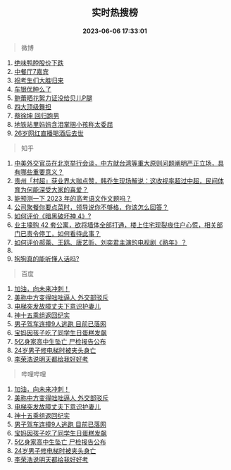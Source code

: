 <div align="center"><h2>实时热搜榜</h2><h4>2023-06-06 17:33:01</h4></div>

> 微博  

1. [绝味鸭脖股价下跌](https://s.weibo.com/weibo?q=%23%E7%BB%9D%E5%91%B3%E9%B8%AD%E8%84%96%E8%82%A1%E4%BB%B7%E4%B8%8B%E8%B7%8C%23&t=31&band_rank=1&Refer=top)<br />
2. [中餐厅7嘉宾](https://s.weibo.com/weibo?q=%23%E4%B8%AD%E9%A4%90%E5%8E%857%E5%98%89%E5%AE%BE%23&t=31&band_rank=2&Refer=top)<br />
3. [祝考生们大胜归来](https://s.weibo.com/weibo?q=%23%E7%A5%9D%E8%80%83%E7%94%9F%E4%BB%AC%E5%A4%A7%E8%83%9C%E5%BD%92%E6%9D%A5%23&t=31&band_rank=3&Refer=top)<br />
4. [车银优肿么了](https://s.weibo.com/weibo?q=%23%E8%BD%A6%E9%93%B6%E4%BC%98%E8%82%BF%E4%B9%88%E4%BA%86%23&t=31&band_rank=4&Refer=top)<br />
5. [鲍蕾晒花絮力证没给贝儿P腿](https://s.weibo.com/weibo?q=%23%E9%B2%8D%E8%95%BE%E6%99%92%E8%8A%B1%E7%B5%AE%E5%8A%9B%E8%AF%81%E6%B2%A1%E7%BB%99%E8%B4%9D%E5%84%BFP%E8%85%BF%23&t=31&band_rank=5&Refer=top)<br />
6. [四大顶级舞担](https://s.weibo.com/weibo?q=%23%E5%9B%9B%E5%A4%A7%E9%A1%B6%E7%BA%A7%E8%88%9E%E6%8B%85%23&t=31&band_rank=6&Refer=top)<br />
7. [蔡徐坤 回归跑男](https://s.weibo.com/weibo?q=%E8%94%A1%E5%BE%90%E5%9D%A4%20%E5%9B%9E%E5%BD%92%E8%B7%91%E7%94%B7&t=31&band_rank=7&Refer=top)<br />
8. [地铁站里妈妈含泪掌掴小孩称太委屈](https://s.weibo.com/weibo?q=%23%E5%9C%B0%E9%93%81%E7%AB%99%E9%87%8C%E5%A6%88%E5%A6%88%E5%90%AB%E6%B3%AA%E6%8E%8C%E6%8E%B4%E5%B0%8F%E5%AD%A9%E7%A7%B0%E5%A4%AA%E5%A7%94%E5%B1%88%23&t=31&band_rank=8&Refer=top)<br />
9. [26岁网红直播喝酒后去世](https://s.weibo.com/weibo?q=%2326%E5%B2%81%E7%BD%91%E7%BA%A2%E7%9B%B4%E6%92%AD%E5%96%9D%E9%85%92%E5%90%8E%E5%8E%BB%E4%B8%96%23&t=31&band_rank=9&Refer=top)<br />

> 知乎  

1. [中美外交官员在北京举行会谈，中方就台湾等重大原则问题阐明严正立场，具有哪些重要意义？](https://www.zhihu.com/question/605018467)<br />
2. [贵州「村超」获业界大咖点赞，韩乔生现场解说：这收视率超过中超，民间体育为何能深受大家的喜爱？](https://www.zhihu.com/question/604895219)<br />
3. [能预测一下 2023 年的高考语文作文题吗？](https://www.zhihu.com/question/598414587)<br />
4. [公司聚餐你要点菜时，领导说你不够格，你该怎么回答？](https://www.zhihu.com/question/604650772)<br />
5. [如何评价《暗黑破坏神 4》?](https://www.zhihu.com/question/353664383)<br />
6. [业主壕购 42 套公寓，欲将墙体全部打通，楼上住宅现裂痕住户心慌，相关部门已责令停工，如何看待此事？](https://www.zhihu.com/question/605035212)<br />
7. [如何评价郝蕾、王鸥、唐艺昕、刘奕君主演的电视剧《熟年》？](https://www.zhihu.com/question/602189528)<br />
8. []()<br />
9. [狗狗真的能听懂人话吗?](https://www.zhihu.com/question/603864621)<br />

> 百度  

1. [加油，向未来冲刺！](https://www.baidu.com/s?wd=%E5%8A%A0%E6%B2%B9%EF%BC%8C%E5%90%91%E6%9C%AA%E6%9D%A5%E5%86%B2%E5%88%BA%EF%BC%81&sa=fyb_news&rsv_dl=fyb_news)<br />
2. [美称中方变得咄咄逼人 外交部驳斥](https://www.baidu.com/s?wd=%E7%BE%8E%E7%A7%B0%E4%B8%AD%E6%96%B9%E5%8F%98%E5%BE%97%E5%92%84%E5%92%84%E9%80%BC%E4%BA%BA+%E5%A4%96%E4%BA%A4%E9%83%A8%E9%A9%B3%E6%96%A5&sa=fyb_news&rsv_dl=fyb_news)<br />
3. [电梯突发故障丈夫下意识护妻儿](https://www.baidu.com/s?wd=%E7%94%B5%E6%A2%AF%E7%AA%81%E5%8F%91%E6%95%85%E9%9A%9C%E4%B8%88%E5%A4%AB%E4%B8%8B%E6%84%8F%E8%AF%86%E6%8A%A4%E5%A6%BB%E5%84%BF&sa=fyb_news&rsv_dl=fyb_news)<br />
4. [神十五乘组返回纪实](https://www.baidu.com/s?wd=%E7%A5%9E%E5%8D%81%E4%BA%94%E4%B9%98%E7%BB%84%E8%BF%94%E5%9B%9E%E7%BA%AA%E5%AE%9E&sa=fyb_news&rsv_dl=fyb_news)<br />
5. [男子驾车连撞9人逃跑 目前已落网](https://www.baidu.com/s?wd=%E7%94%B7%E5%AD%90%E9%A9%BE%E8%BD%A6%E8%BF%9E%E6%92%9E9%E4%BA%BA%E9%80%83%E8%B7%91+%E7%9B%AE%E5%89%8D%E5%B7%B2%E8%90%BD%E7%BD%91&sa=fyb_news&rsv_dl=fyb_news)<br />
6. [宝妈因孩子吃了同学生日蛋糕发飙](https://www.baidu.com/s?wd=%E5%AE%9D%E5%A6%88%E5%9B%A0%E5%AD%A9%E5%AD%90%E5%90%83%E4%BA%86%E5%90%8C%E5%AD%A6%E7%94%9F%E6%97%A5%E8%9B%8B%E7%B3%95%E5%8F%91%E9%A3%99&sa=fyb_news&rsv_dl=fyb_news)<br />
7. [5亿身家高中生坠亡 尸检报告公布](https://www.baidu.com/s?wd=5%E4%BA%BF%E8%BA%AB%E5%AE%B6%E9%AB%98%E4%B8%AD%E7%94%9F%E5%9D%A0%E4%BA%A1+%E5%B0%B8%E6%A3%80%E6%8A%A5%E5%91%8A%E5%85%AC%E5%B8%83&sa=fyb_news&rsv_dl=fyb_news)<br />
8. [24岁男子修电梯时被夹头身亡](https://www.baidu.com/s?wd=24%E5%B2%81%E7%94%B7%E5%AD%90%E4%BF%AE%E7%94%B5%E6%A2%AF%E6%97%B6%E8%A2%AB%E5%A4%B9%E5%A4%B4%E8%BA%AB%E4%BA%A1&sa=fyb_news&rsv_dl=fyb_news)<br />
9. [李荣浩说明天都给我好好考](https://www.baidu.com/s?wd=%E6%9D%8E%E8%8D%A3%E6%B5%A9%E8%AF%B4%E6%98%8E%E5%A4%A9%E9%83%BD%E7%BB%99%E6%88%91%E5%A5%BD%E5%A5%BD%E8%80%83&sa=fyb_news&rsv_dl=fyb_news)<br />

> 哔哩哔哩  

1. [加油，向未来冲刺！](https://www.baidu.com/s?wd=%E5%8A%A0%E6%B2%B9%EF%BC%8C%E5%90%91%E6%9C%AA%E6%9D%A5%E5%86%B2%E5%88%BA%EF%BC%81&sa=fyb_news&rsv_dl=fyb_news)<br />
2. [美称中方变得咄咄逼人 外交部驳斥](https://www.baidu.com/s?wd=%E7%BE%8E%E7%A7%B0%E4%B8%AD%E6%96%B9%E5%8F%98%E5%BE%97%E5%92%84%E5%92%84%E9%80%BC%E4%BA%BA+%E5%A4%96%E4%BA%A4%E9%83%A8%E9%A9%B3%E6%96%A5&sa=fyb_news&rsv_dl=fyb_news)<br />
3. [电梯突发故障丈夫下意识护妻儿](https://www.baidu.com/s?wd=%E7%94%B5%E6%A2%AF%E7%AA%81%E5%8F%91%E6%95%85%E9%9A%9C%E4%B8%88%E5%A4%AB%E4%B8%8B%E6%84%8F%E8%AF%86%E6%8A%A4%E5%A6%BB%E5%84%BF&sa=fyb_news&rsv_dl=fyb_news)<br />
4. [神十五乘组返回纪实](https://www.baidu.com/s?wd=%E7%A5%9E%E5%8D%81%E4%BA%94%E4%B9%98%E7%BB%84%E8%BF%94%E5%9B%9E%E7%BA%AA%E5%AE%9E&sa=fyb_news&rsv_dl=fyb_news)<br />
5. [男子驾车连撞9人逃跑 目前已落网](https://www.baidu.com/s?wd=%E7%94%B7%E5%AD%90%E9%A9%BE%E8%BD%A6%E8%BF%9E%E6%92%9E9%E4%BA%BA%E9%80%83%E8%B7%91+%E7%9B%AE%E5%89%8D%E5%B7%B2%E8%90%BD%E7%BD%91&sa=fyb_news&rsv_dl=fyb_news)<br />
6. [宝妈因孩子吃了同学生日蛋糕发飙](https://www.baidu.com/s?wd=%E5%AE%9D%E5%A6%88%E5%9B%A0%E5%AD%A9%E5%AD%90%E5%90%83%E4%BA%86%E5%90%8C%E5%AD%A6%E7%94%9F%E6%97%A5%E8%9B%8B%E7%B3%95%E5%8F%91%E9%A3%99&sa=fyb_news&rsv_dl=fyb_news)<br />
7. [5亿身家高中生坠亡 尸检报告公布](https://www.baidu.com/s?wd=5%E4%BA%BF%E8%BA%AB%E5%AE%B6%E9%AB%98%E4%B8%AD%E7%94%9F%E5%9D%A0%E4%BA%A1+%E5%B0%B8%E6%A3%80%E6%8A%A5%E5%91%8A%E5%85%AC%E5%B8%83&sa=fyb_news&rsv_dl=fyb_news)<br />
8. [24岁男子修电梯时被夹头身亡](https://www.baidu.com/s?wd=24%E5%B2%81%E7%94%B7%E5%AD%90%E4%BF%AE%E7%94%B5%E6%A2%AF%E6%97%B6%E8%A2%AB%E5%A4%B9%E5%A4%B4%E8%BA%AB%E4%BA%A1&sa=fyb_news&rsv_dl=fyb_news)<br />
9. [李荣浩说明天都给我好好考](https://www.baidu.com/s?wd=%E6%9D%8E%E8%8D%A3%E6%B5%A9%E8%AF%B4%E6%98%8E%E5%A4%A9%E9%83%BD%E7%BB%99%E6%88%91%E5%A5%BD%E5%A5%BD%E8%80%83&sa=fyb_news&rsv_dl=fyb_news)<br />

